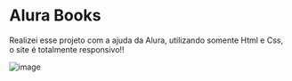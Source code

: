 # Alura Books
Realizei esse projeto com a ajuda da Alura, utilizando somente Html e Css, o site é totalmente responsivo!!

![image](https://github.com/MarcoMarcal/alura_books/assets/119825249/c2188d10-5a46-4f18-a017-fa8bf182ea82)

